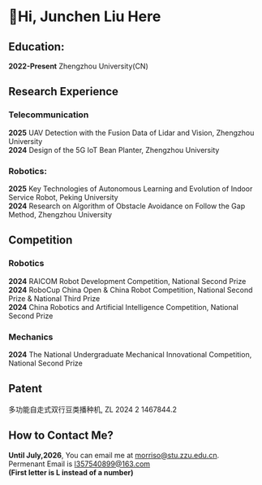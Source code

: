 # 👋Hi, Junchen Liu Here
## Education: 
<b>2022-Present</b>       Zhengzhou University(CN)
## Research Experience
  ### Telecommunication
  <b>2025</b> UAV Detection with the Fusion Data of Lidar and Vision, Zhengzhou University</br>
  <b>2024</b> Design of the 5G IoT Bean Planter, Zhengzhou University
  ### Robotics:
  <b>2025</b> Key Technologies of Autonomous Learning and Evolution of Indoor Service Robot, Peking University</br>
  <b>2024</b> Research on Algorithm of Obstacle Avoidance on Follow the Gap Method, Zhengzhou University
## Competition
  ### Robotics
  <b>2024</b> RAICOM Robot Development Competition, National Second Prize</br>
  <b>2024</b> RoboCup China Open & China Robot Competition, National Second Prize & National Third Prize</br>
  <b>2024</b> China Robotics and Artificial Intelligence Competition, National Second Prize
  ### Mechanics
  <b>2024</b> The National Undergraduate Mechanical Innovational Competition, National Second Prize</br>
## Patent
  多功能自走式双行豆类播种机, ZL 2024 2 1467844.2
## How to Contact Me?
  <b>Until July,2026</b>, You can email me at morriso@stu.zzu.edu.cn.</br>
  Permenant Email is l357540899@163.com</br>
  <b>(First letter is L instead of a number)</b>
<!--
**MooreMorriso/MooreMorriso** is a ✨ _special_ ✨ repository because its `README.md` (this file) appears on your GitHub profile.

Here are some ideas to get you started:

- 🔭 I’m currently working on ...
- 🌱 I’m currently learning ...
- 👯 I’m looking to collaborate on ...
- 🤔 I’m looking for help with ...
- 💬 Ask me about ...
- 📫 How to reach me: ...
- 😄 Pronouns: ...
- ⚡ Fun fact: ...
-->
